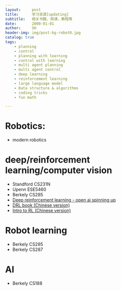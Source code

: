 ```yaml
---
layout:     post
title:      学习资源[updating] 
subtitle:   相关书籍，网课，教程等
date:       2000-01-01
author:     SH
header-img: img/post-bg-robot0.jpg
catalog: true
tags:
    - planning
    - control
    - planning with learning
    - control with learning
    - multi agent planning 
    - multi agent control
    - deep learning
    - reinforcement learning
    - large language model
    - Data structure & algorithms 
    - coding tricks
    - fun math

---
```


# Robotics:
 * modern robotics



# deep/reinforcement learning/computer vision
 * Standford CS231N
 *  Upenn ESE5460
 *  Berkely CS285
 *  [Deep reinforcement learning - open ai spinning up](https://spinningup.openai.com/en/latest/spinningup/rl_intro.html)
 *  [DRL book (Chinese version)](https://deepreinforcementlearningbook.org/assets/pdfs/%E6%B7%B1%E5%BA%A6%E5%BC%BA%E5%8C%96%E5%AD%A6%E4%B9%A0(%E4%B8%AD%E6%96%87%E7%89%88-%E5%BD%A9%E8%89%B2%E5%8E%8B%E7%BC%A9).pdf)
 *   [Intro to RL (Chinese version) ](https://rl.qiwihui.com/zh-cn/latest/partI/chapter3/finite_markov_decision_process.html#id7)

# Robot learning
* Berkely CS285
* Berkely CS287

# AI
* Berkely CS188
